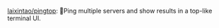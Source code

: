 


[laixintao/pingtop](https://github.com/laixintao/pingtop): 🏓Ping multiple servers and show results in a top-like terminal UI.





